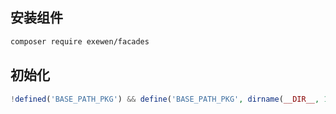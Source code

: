 ## 安装组件
```sh
composer require exewen/facades
```
## 初始化
```php
!defined('BASE_PATH_PKG') && define('BASE_PATH_PKG', dirname(__DIR__, 1));
``` 
